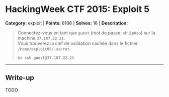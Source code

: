 # HackingWeek CTF 2015: Exploit 5

**Category:** exploit |
**Points:** 6106 |
**Solves:** 16 |
**Description:**

> Connectez-vous en tant que <code>guest</code> (mot de passe: <code>shu1eKoo</code>) sur la machine <code>37.187.22.21</code>.<br>
> Vous trouverez la clef de validation cachée dans le fichier <code>/home/exploit05/.secret</code>.
>
> ```
> $> ssh guest@37.187.22.21
> ```

___

## Write-up

TODO

